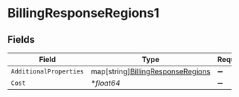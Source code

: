 # BillingResponseRegions1


## Fields

| Field                                                                              | Type                                                                               | Required                                                                           | Description                                                                        |
| ---------------------------------------------------------------------------------- | ---------------------------------------------------------------------------------- | ---------------------------------------------------------------------------------- | ---------------------------------------------------------------------------------- |
| `AdditionalProperties`                                                             | map[string][BillingResponseRegions](../../models/shared/billingresponseregions.md) | :heavy_minus_sign:                                                                 | N/A                                                                                |
| `Cost`                                                                             | **float64*                                                                         | :heavy_minus_sign:                                                                 | N/A                                                                                |